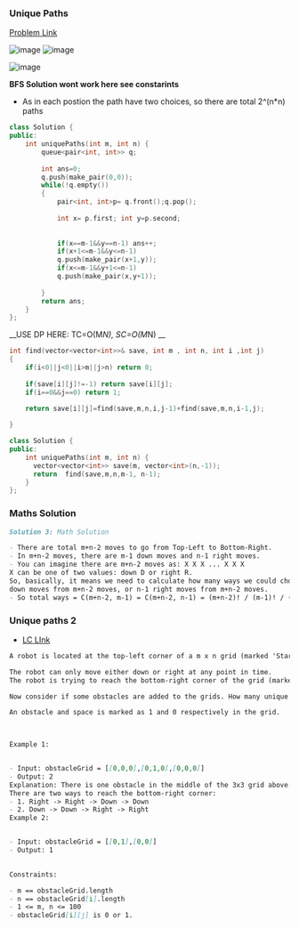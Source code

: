 ### __Unique Paths__
[Problem Link](https://leetcode.com/problems/unique-paths/)

![image](https://user-images.githubusercontent.com/51910127/134729329-9461ab69-0f42-4c9a-89ea-100eebb96da0.png)
![image](https://user-images.githubusercontent.com/51910127/134729364-1459d267-c35d-4dac-8798-6dbaa4bf2aa6.png)

![image](https://user-images.githubusercontent.com/51910127/134729447-91a59004-116c-4139-8211-ed37f3cb6f1b.png)


__BFS Solution wont work here see constarints__
- As in each postion the path have two choices, so there are total 2^(n*n) paths

```cpp
class Solution {
public:
    int uniquePaths(int m, int n) {
        queue<pair<int, int>> q;
        
        int ans=0;
        q.push(make_pair(0,0));
        while(!q.empty())
        {
            pair<int, int>p= q.front();q.pop();
                        
            int x= p.first; int y=p.second;
            
            
            if(x==m-1&&y==n-1) ans++;
            if(x+1<=m-1&&y<=n-1)
            q.push(make_pair(x+1,y));
            if(x<=m-1&&y+1<=n-1)
            q.push(make_pair(x,y+1));
            
        }
        return ans;
    }
};
```
__USE DP HERE: TC=O(M*N), SC=O(M*N) __

```cpp
int find(vector<vector<int>>& save, int m , int n, int i ,int j)
{
    if(i<0||j<0||i>m||j>n) return 0;
    
    if(save[i][j]!=-1) return save[i][j];
    if(i==0&&j==0) return 1;
    
    return save[i][j]=find(save,m,n,i,j-1)+find(save,m,n,i-1,j);

}

class Solution {
public:
    int uniquePaths(int m, int n) {
      vector<vector<int>> save(m, vector<int>(n,-1));
      return  find(save,m,n,m-1, n-1);
    }
};
```
### __Maths Solution__

```md
Solution 3: Math Solution

- There are total m+n-2 moves to go from Top-Left to Bottom-Right.
- In m+n-2 moves, there are m-1 down moves and n-1 right moves.
- You can imagine there are m+n-2 moves as: X X X ... X X X
X can be one of two values: down D or right R.
So, basically, it means we need to calculate how many ways we could choose m-1 
down moves from m+n-2 moves, or n-1 right moves from m+n-2 moves.
- So total ways = C(m+n-2, m-1) = C(m+n-2, n-1) = (m+n-2)! / (m-1)! / (n-1)!.


```
### __Unique paths 2__

- [LC LInk](https://leetcode.com/problems/unique-paths-ii/)

```md
A robot is located at the top-left corner of a m x n grid (marked 'Start' in the diagram below).

The robot can only move either down or right at any point in time.
The robot is trying to reach the bottom-right corner of the grid (marked 'Finish' in the diagram below).

Now consider if some obstacles are added to the grids. How many unique paths would there be?

An obstacle and space is marked as 1 and 0 respectively in the grid.

 

Example 1:


- Input: obstacleGrid = [[0,0,0],[0,1,0],[0,0,0]]
- Output: 2
Explanation: There is one obstacle in the middle of the 3x3 grid above.
There are two ways to reach the bottom-right corner:
- 1. Right -> Right -> Down -> Down
- 2. Down -> Down -> Right -> Right
Example 2:


- Input: obstacleGrid = [[0,1],[0,0]]
- Output: 1
 

Constraints:

- m == obstacleGrid.length
- n == obstacleGrid[i].length
- 1 <= m, n <= 100
- obstacleGrid[i][j] is 0 or 1.

```

